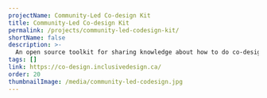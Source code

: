 ```yaml
---
projectName: Community-Led Co-design Kit
title: Community-Led Co-design Kit
permalink: /projects/community-led-codesign-kit/
shortName: false
description: >-
  An open source toolkit for sharing knowledge about how to do co-design led by community members and organizations.
tags: []
link: https://co-design.inclusivedesign.ca/
order: 20
thumbnailImage: /media/community-led-codesign.jpg
---
```

